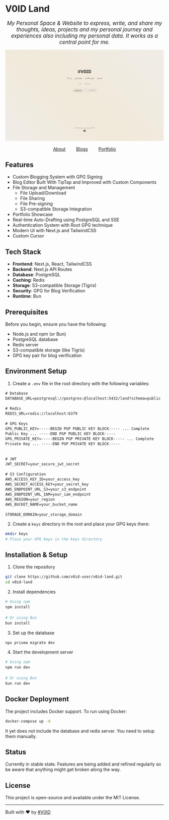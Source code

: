 # V0ID Land
<div align="center" style="text-align: center; font-size: 1.05rem; font-style: italic;">
    My Personal Space & Website to express, write, and share my thoughts, ideas, projects and my personal journey and experiences also including my personal data. It works as a central point for me.
</div>

![image of the landing page](assets/landing_page.jpg)

<div align="center" style="text-align: center;">
    <div>
        <a href="https://v0id.me/about" style="margin: 0 15px;">About</a>
        <a href="https://v0id.me/blog" style="margin: 0 15px;">Blogs</a>
        <a href="https://v0id.me/portfolio" style="margin: 0 15px;">Portfolio</a>
    </div>
</div>


## Features
- Custom Blogging System with GPG Signing
- Blog Editor Built With TipTap and Improved with Custom Components
- File Storage and Management
  - File Upload/Download
  - File Sharing
  - File Pre-signing
  - S3-compatible Storage Integration
- Portfolio Showcase
- Real-time Auto-Drafting using PostgreSQL and SSE
- Authentication System with Root GPG technique
- Modern UI with Next.js and TailwindCSS
- Custom Cursor

## Tech Stack
- **Frontend**: Next.js, React, TailwindCSS
- **Backend**: Next.js API Routes
- **Database**: PostgreSQL
- **Caching**: Redis
- **Storage**: S3-compatible Storage (Tigris)
- **Security**: GPG for Blog Verification
- **Runtime**: Bun

## Prerequisites
Before you begin, ensure you have the following:
- Node.js and npm (or Bun)
- PostgreSQL database
- Redis server
- S3-compatible storage (like Tigris)
- GPG key pair for blog verification

## Environment Setup
1. Create a `.env` file in the root directory with the following variables:
```env
# Database
DATABASE_URL=postgresql://postgres:@localhost:5432/land?schema=public

# Redis
REDIS_URL=redis://localhost:6379

# GPG Keys
GPG_PUBLIC_KEY=-----BEGIN PGP PUBLIC KEY BLOCK----- ... Complete Public Key ... -----END PGP PUBLIC KEY BLOCK-----
GPG_PRIVATE_KEY=-----BEGIN PGP PRIVATE KEY BLOCK----- ... Complete Private Key ... -----END PGP PRIVATE KEY BLOCK-----


# JWT
JWT_SECRET=your_secure_jwt_secret

# S3 Configuration
AWS_ACCESS_KEY_ID=your_access_key
AWS_SECRET_ACCESS_KEY=your_secret_key
AWS_ENDPOINT_URL_S3=your_s3_endpoint
AWS_ENDPOINT_URL_IAM=your_iam_endpoint
AWS_REGION=your_region
AWS_BUCKET_NAME=your_bucket_name

STORAGE_DOMAIN=your_storage_domain
```

2. Create a `keys` directory in the root and place your GPG keys there:
```bash
mkdir keys
# Place your GPG keys in the keys directory
```

## Installation & Setup
1. Clone the repository
```bash
git clone https://github.com/v0id-user/v0id-land.git
cd v0id-land
```

2. Install dependencies
```bash
# Using npm
npm install

# Or using Bun
bun install
```

3. Set up the database
```bash
npx prisma migrate dev
```

4. Start the development server
```bash
# Using npm
npm run dev

# Or using Bun
bun run dev
```

## Docker Deployment
The project includes Docker support. To run using Docker:

```bash
docker-compose up -d
```

It yet does not include the database and redis server. You need to setup them manually.

## Status
Currently in stable state. Features are being added and refined regularly so be aware that anything might get broken along the way.

## License
This project is open-source and available under the MIT License.

---

Built with ♥ by [#V0ID](https://github.com/v0id-user)